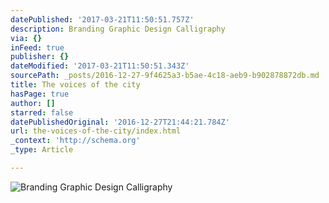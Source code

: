 ```yaml
---
datePublished: '2017-03-21T11:50:51.757Z'
description: Branding Graphic Design Calligraphy
via: {}
inFeed: true
publisher: {}
dateModified: '2017-03-21T11:50:51.343Z'
sourcePath: _posts/2016-12-27-9f4625a3-b5ae-4c18-aeb9-b902878872db.md
title: The voices of the city
hasPage: true
author: []
starred: false
datePublishedOriginal: '2016-12-27T21:44:21.784Z'
url: the-voices-of-the-city/index.html
_context: 'http://schema.org'
_type: Article

---
```

![Branding Graphic Design Calligraphy](https://the-grid-user-content.s3-us-west-2.amazonaws.com/10a33ca6-6bfd-4cd1-9fd5-1409239d939e.png)